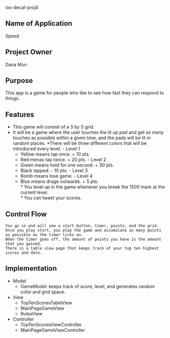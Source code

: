 ios-decal-proj4

## Name of Application
   Speed
## Project Owner
   Dana Mun
## Purpose
   This app is a game for people who like to see how fast they can respond to things. 
## Features
   * This game will consist of a 3 by 3 grid. 
   * It will be a game where the user touches the lit up pad and get as many touches as possible within a given time, and the pads will be lit in random places. 
   *There will be three different colors that will be introduced every level.
	- Level 1
		* Yellow means tap once. + 10 pts.
		* Red menas tap twice. + 20 pts.
	- Level 2
		* Green means hold for one second. + 30 pts.
		* Black tapped. - 10 pts.
	- Level 3
		* Bomb means lose game.
	- Level 4
		* Blue means drage outwards. + 5 pts.    
    * You level up in the game whenever you break the 1500 mark at the current level.  
    * You can tweet your scores.

## Control Flow
    You go in and will see a start button, timer, points, and the grid. 
    Once you play start, you play the game and accumulate as many points as possible as the timer ticks on. 
    When the timer goes off, the amount of points you have is the amount that you gained. 
    There is a table view page that keeps track of your top ten highest scores and date. 
## Implementation
   * Model
       - GameModel: keeps track of score, level, and generates random color and grid space.
   * View
       - TopTenScoresTableView
       - MainPageGameView
       - RulesView
   * Controller
       - TopTenScoresViewController
       - MainPageGameViewController
